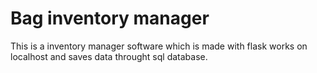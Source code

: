 
# Bag inventory manager 
This is a inventory manager software which is made with flask works on localhost and saves data throught sql database.
